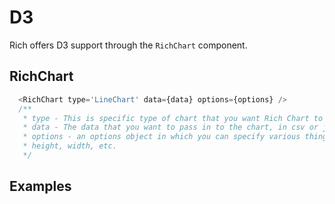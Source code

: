 # D3

Rich offers D3 support through the `RichChart` component.

## RichChart

```javascript
  <RichChart type='LineChart' data={data} options={options} />
  /**
   * type - This is specific type of chart that you want Rich Chart to return
   * data - The data that you want to pass in to the chart, in csv or json format
   * options - an options object in which you can specify various things, including the data format,
   * height, width, etc.
   */
```

## Examples
